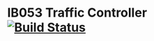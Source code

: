# IB053 Traffic Controller [![Build Status](https://travis-ci.com/jkremlacek/IB053-Traffic-Controller.svg?token=eG473enqTzynJD1qtNyc&branch=master)](https://travis-ci.com/jkremlacek/IB053-Traffic-Controller)

